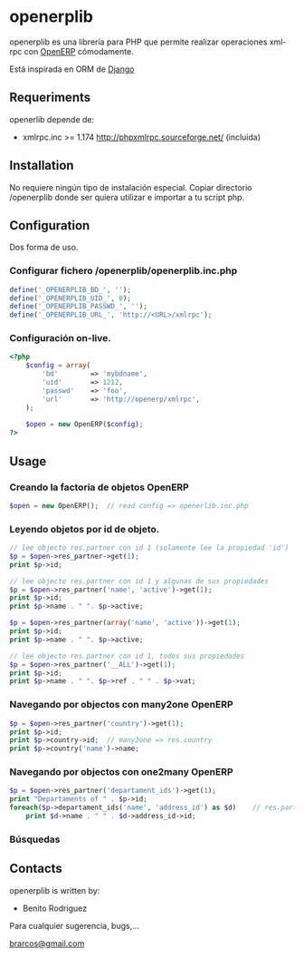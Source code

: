 # openerplib

openerplib es una librería para PHP que permite realizar operaciones xml-rpc con [OpenERP](http://www.openerp.com/)
cómodamente.

Está inspirada en ORM de [Django](https://www.djangoproject.com/)

## Requeriments

openerlib depende de:

* xmlrpc.inc >= 1.174 http://phpxmlrpc.sourceforge.net/ (incluida)

## Installation

No requiere ningún tipo de instalación especial. Copiar directorio /openerplib 
donde ser quiera utilizar e importar a tu script php.

## Configuration

Dos forma de uso.

### Configurar fichero /openerplib/openerplib.inc.php

```php
define('_OPENERPLIB_BD_', '');
define('_OPENERPLIB_UID_', 0);
define('_OPENERPLIB_PASSWD_', '');
define('_OPENERPLIB_URL_', 'http://<URL>/xmlrpc');
```

### Configuración on-live.

```php
<?php
	$config = array(
		'bd'        => 'mybdname',
		'uid'       => 1212,
		'passwd'    => 'foo',
		'url'       => 'http://openerp/xmlrpc',
	);
	
	$open = new OpenERP($config);
?>
```

## Usage

### Creando la factoria de objetos OpenERP

```php
$open = new OpenERP();	// read config => openerlib.inc.php
```

### Leyendo objetos por id de objeto.

```php
// lee objecto res.partner con id 1 (solamente lee la propiedad 'id')
$p = $open->res_partner->get(1);
print $p->id;

// lee objecto res.partner con id 1 y algunas de sus propiedades
$p = $open->res_partner('name', 'active')->get(1);
print $p->id;
print $p->name . " ". $p->active;

$p = $open->res_partner(array('name', 'active'))->get(1);
print $p->id;
print $p->name . " ". $p->active;

// lee objecto res.partner con id 1, todos sus propiedades
$p = $open->res_partner('__ALL')->get(1);
print $p->id;
print $p->name . " ". $p->ref . " " . $p->vat;
```
    
### Navegando por objectos con many2one OpenERP
	
```php
$p = $open->res_partner('country')->get(1);
print $p->id;
print $p->country->id;	// many2one => res.country
print $p->country('name')->name;
```
	
### Navegando por objectos con one2many OpenERP

```php
$p = $open->res_partner('departament_ids')->get(1);
print "Departaments of " . $p->id; 
foreach($p->departament_ids('name', 'address_id') as $d)	// res.partner.departament
	print $d->name . " " . $d->address_id->id;
```
	
### Búsquedas


## Contacts

openerplib is written by:

* Benito Rodriguez

Para cualquier sugerencia, bugs,...

brarcos@gmail.com